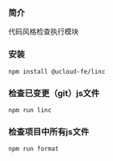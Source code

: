 ### 简介
 代码风格检查执行模块
### 安装
```
npm install @ucloud-fe/linc
```

### 检查已变更（git）js文件
```
npm run linc
```
### 检查项目中所有js文件
```
npm run format
```